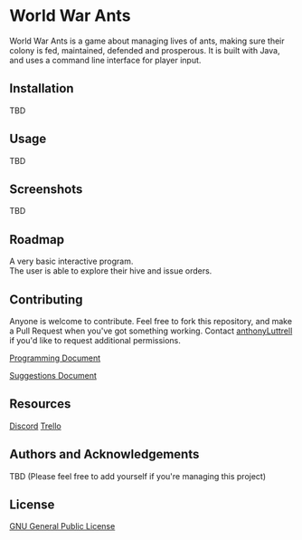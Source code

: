 # World War Ants

World War Ants is a game about managing lives of ants, making sure their colony is fed, maintained, defended and prosperous. It is built with Java, and uses a command line interface for player input.

## Installation

TBD

## Usage

TBD

## Screenshots

TBD

## Roadmap

A very basic interactive program.  
The user is able to explore their hive and issue orders.

## Contributing

Anyone is welcome to contribute. Feel free to fork this repository, and make a Pull Request when you've got something working. Contact [anthonyLuttrell](https://github.com/anthonyLuttrell) if you'd like to request additional permissions.

[Programming Document](https://docs.google.com/document/d/1p5i64NT7B5y-CNH9MyeQT5jwRByZ2o8yJnSnykOSJNQ/edit)

[Suggestions Document](https://docs.google.com/document/d/1yr9REhs6ev9SFzBuuHrqM-ivjuUrOdPJwc0rheYKv28/edit?pli=1)

## Resources
[Discord](https://discordapp.com/invite/NACP6WZ)
[Trello](https://trello.com/b/xDj6KfHq/world-war-of-ants)

## Authors and Acknowledgements

TBD (Please feel free to add yourself if you're managing this project)

## License

[GNU General Public License](https://www.gnu.org/licenses/gpl-3.0.en.html)
